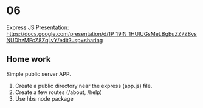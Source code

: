 # 06
Express JS
Presentation: https://docs.google.com/presentation/d/1P_19IN_1HUlUGsMeLBgEuZZ7Z8vsNUDhzMFcZ8ZqLvY/edit?usp=sharing

## Home work
Simple public server APP.
1. Create a public directory near the express (app.js) file.
2. Create a few routes (/about, /help)
3. Use hbs node package
